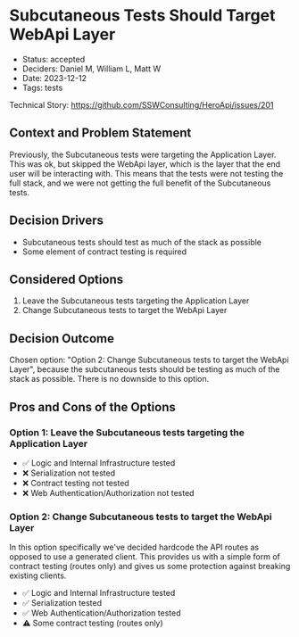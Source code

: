 # Subcutaneous Tests Should Target WebApi Layer

- Status: accepted
- Deciders: Daniel M, William L, Matt W
- Date: 2023-12-12
- Tags: tests

Technical Story: https://github.com/SSWConsulting/HeroApi/issues/201

## Context and Problem Statement

Previously, the Subcutaneous tests were targeting the Application Layer. This was ok, but skipped the WebApi layer, which is the layer that the end user will be interacting with. This means that the tests were not testing the full stack, and we were not getting the full benefit of the Subcutaneous tests.

## Decision Drivers

- Subcutaneous tests should test as much of the stack as possible
- Some element of contract testing is required

## Considered Options

1. Leave the Subcutaneous tests targeting the Application Layer
2. Change Subcutaneous tests to target the WebApi Layer

## Decision Outcome

Chosen option: "Option 2: Change Subcutaneous tests to target the WebApi Layer", because the subcutaneous tests should be testing as much of the stack as possible.  There is no downside to this option.

## Pros and Cons of the Options

### Option 1: Leave the Subcutaneous tests targeting the Application Layer

- ✅ Logic and Internal Infrastructure tested
- ❌ Serialization not tested
- ❌ Contract testing not tested
- ❌ Web Authentication/Authorization not tested

### Option 2: Change Subcutaneous tests to target the WebApi Layer

In this option specifically we've decided hardcode the API routes as opposed to use a generated client.  This provides us with a simple form of contract testing (routes only) and gives us some protection against breaking existing clients.

- ✅ Logic and Internal Infrastructure tested
- ✅ Serialization tested
- ✅ Web Authentication/Authorization tested
- ⚠️ Some contract testing (routes only)
